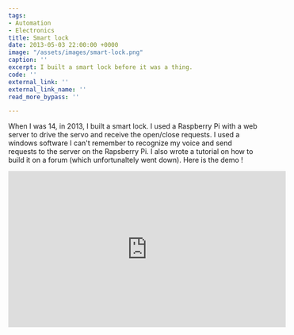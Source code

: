 ```yaml
---
tags:
- Automation
- Electronics
title: Smart lock
date: 2013-05-03 22:00:00 +0000
image: "/assets/images/smart-lock.png"
caption: ''
excerpt: I built a smart lock before it was a thing.
code: ''
external_link: ''
external_link_name: ''
read_more_bypass: ''

---
```

When I was 14, in 2013, I built a smart lock. I used a Raspberry Pi with a web server to drive the servo and receive the open/close requests. I used a windows software I can't remember to recognize my voice and send requests to the server on the Rapsberry Pi. I also wrote a tutorial on how to build it on a forum (which unfortunaltely went down). Here is the demo !
<div class="flex w-full justify-center">
<iframe width="560" height="315" src="https://www.youtube.com/embed/BuTWEp3hFAw" frameborder="0" allow="accelerometer; autoplay; clipboard-write; encrypted-media; gyroscope; picture-in-picture" allowfullscreen></iframe>
</div>